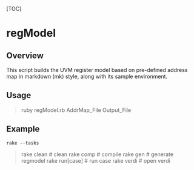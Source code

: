[TOC]

# regModel

## Overview
This script builds the UVM register model based on pre-defined address map in markdown (mk) style, along with its sample environment.

## Usage
> ruby regModel.rb AddrMap_File Output_File

## Example

```
rake --tasks
```
> rake clean      # clean
> rake comp       # compile
> rake gen        # generate regmodel
> rake run[case]  # run case
> rake verdi      # open verdi
